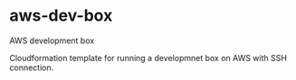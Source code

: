 # aws-dev-box
AWS development box

Cloudformation template for running a developmnet box on AWS with SSH connection.